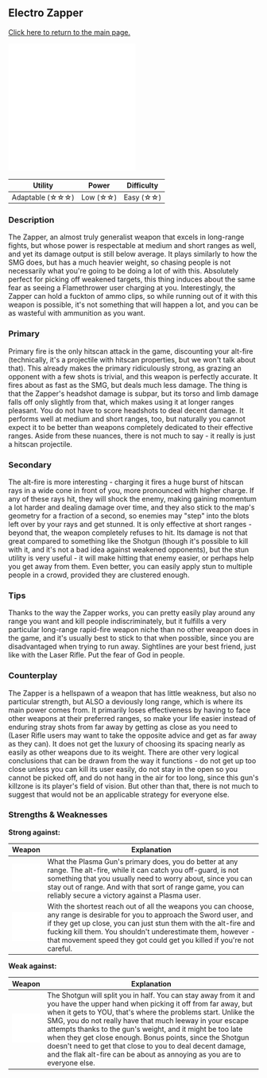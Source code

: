 ## Electro Zapper

[Click here to return to the main page.](Weapons-Guide.md)

<img src="../images/weapons/zapper.png" width="256px"/>

| Utility | Power | Difficulty |
|------------------|------------|------------|
| Adaptable (☆☆☆) | Low (☆☆) | Easy (☆☆) |

### Description

The Zapper, an almost truly generalist weapon that excels in long-range fights, but whose power is respectable at medium and short ranges as well, and yet its damage output is still below average. It plays similarly to how the SMG does, but has a much heavier weight, so chasing people is not necessarily what you're going to be doing a lot of with this. Absolutely perfect for picking off weakened targets, this thing induces about the same fear as seeing a Flamethrower user charging at you. Interestingly, the Zapper can hold a fuckton of ammo clips, so while running out of it with this weapon is possible, it's not something that will happen a lot, and you can be as wasteful with ammunition as you want.

### Primary

Primary fire is the only hitscan attack in the game, discounting your alt-fire (technically, it's a projectile with hitscan properties, but we won't talk about that). This already makes the primary ridiculously strong, as grazing an opponent with a few shots is trivial, and this weapon is perfectly accurate. It fires about as fast as the SMG, but deals much less damage. The thing is that the Zapper's headshot damage is subpar, but its torso and limb damage falls off only slightly from that, which makes using it at longer ranges pleasant. You do not have to score headshots to deal decent damage. It performs well at medium and short ranges, too, but naturally you cannot expect it to be better than weapons completely dedicated to their effective ranges. Aside from these nuances, there is not much to say - it really is just a hitscan projectile.

### Secondary

The alt-fire is more interesting - charging it fires a huge burst of hitscan rays in a wide cone in front of you, more pronounced with higher charge. If any of these rays hit, they will shock the enemy, making gaining momentum a lot harder and dealing damage over time, and they also stick to the map's geometry for a fraction of a second, so enemies may "step" into the blots left over by your rays and get stunned. It is only effective at short ranges - beyond that, the weapon completely refuses to hit. Its damage is not that great compared to something like the Shotgun (though it's possible to kill with it, and it's not a bad idea against weakened opponents), but the stun utility is very useful - it will make hitting that enemy easier, or perhaps help you get away from them. Even better, you can easily apply stun to multiple people in a crowd, provided they are clustered enough.

### Tips

Thanks to the way the Zapper works, you can pretty easily play around any range you want and kill people indiscriminately, but it fulfills a very particular long-range rapid-fire weapon niche than no other weapon does in the game, and it's usually best to stick to that when possible, since you are disadvantaged when trying to run away. Sightlines are your best friend, just like with the Laser Rifle. Put the fear of God in people.

### Counterplay

The Zapper is a hellspawn of a weapon that has little weakness, but also no particular strength, but ALSO a deviously long range, which is where its main power comes from. It primarily loses effectiveness by having to face other weapons at their preferred ranges, so make your life easier instead of enduring stray shots from far away by getting as close as you need to (Laser Rifle users may want to take the opposite advice and get as far away as they can). It does not get the luxury of choosing its spacing nearly as easily as other weapons due to its weight. There are other very logical conclusions that can be drawn from the way it functions - do not get up too close unless you can kill its user easily, do not stay in the open so you cannot be picked off, and do not hang in the air for too long, since this gun's killzone is its player's field of vision. But other than that, there is not much to suggest that would not be an applicable strategy for everyone else.

### Strengths & Weaknesses

**Strong against:**

| Weapon | Explanation |
| :----: | ----------- |
| <img src="../images/weapons/plasma.png" width="64px"/> | What the Plasma Gun's primary does, you do better at any range. The alt-fire, while it can catch you off-guard, is not something that you usually need to worry about, since you can stay out of range. And with that sort of range game, you can reliably secure a victory against a Plasma user. |
| <img src="../images/weapons/sword.png" width="64px"/> | With the shortest reach out of all the weapons you can choose, any range is desirable for you to approach the Sword user, and if they get up close, you can just stun them with the alt-fire and fucking kill them. You shouldn't underestimate them, however - that movement speed they got could get you killed if you're not careful. |

**Weak against:**

| Weapon | Explanation |
| :----: | ----------- |
| <img src="../images/weapons/shotgun.png" width="64px"/> | The Shotgun will split you in half. You can stay away from it and you have the upper hand when picking it off from far away, but when it gets to YOU, that's where the problems start. Unlike the SMG, you do not really have that much leeway in your escape attempts thanks to the gun's weight, and it might be too late when they get close enough. Bonus points, since the Shotgun doesn't need to get that close to you to deal decent damage, and the flak alt-fire can be about as annoying as you are to everyone else. |
